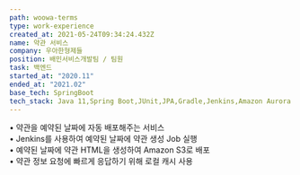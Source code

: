 ```yaml
---
path: woowa-terms
type: work-experience
created_at: 2021-05-24T09:34:24.432Z
name: 약관 서비스
company: 우아한형제들
position: 배민서비스개발팀 / 팀원
task: 백엔드
started_at: "2020.11"
ended_at: "2021.02"
base_tech: SpringBoot
tech_stack: Java 11,Spring Boot,JUnit,JPA,Gradle,Jenkins,Amazon Aurora MySQL,Amazon EC2
---
```

• 약관을 예약된 날짜에 자동 배포해주는 서비스<br/>
• Jenkins를 사용하여 예약된 날짜에 약관 생성 Job 실행<br/>
• 예약된 날짜에 약관 HTML을 생성하여 Amazon S3로 배포<br/>
• 약관 정보 요청에 빠르게 응답하기 위해 로컬 캐시 사용